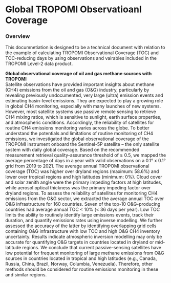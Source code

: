 # Global TROPOMI Observatioanl Coverage

### Overview 
This documnetiation is designed to be a technical document with relation to the example of calculating TROPOMI Observational Coverage (TOC) and TOC-reducing days 
by using observations and vairables included in the TROPOMI Level-2 data product.

<b>Global observational coverage of oil and gas methane sources with TROPOMI</b>
<br>Satellite observations have provided important insights about methane (CH4) emissions from the oil and gas (O&G) industry, particularly by revealing previously undocumented, very large (ultra) emission events and estimating basin-level emissions. They are expected to play a growing role in global CH4 monitoring, especially with many launches of new systems. However, most satellite systems use passive remote sensing to retrieve CH4 mixing ratios, which is sensitive to sunlight, earth surface properties, and atmospheric conditions. Accordingly, the reliability of satellites for routine CH4 emissions monitoring varies across the globe. To better understand the potentials and limitations of routine monitoring of CH4 emissions, we investigated the global observational coverage of the TROPOMI instrument onboard the Sentinel-5P satellite – the only satellite system with daily global coverage. Based on the recommended measurement retrieval quality-assurance threshold of ≥ 0.5, we mapped the average percentage of days in a year with valid observations on a 0.1° x 0.1° grid from 2019 to 2021. The average annual TROPOMI observational coverage (TOC) was higher over dryland regions (maximum: 58.6%) and lower over tropical regions and high latitudes (minimum: 0%). Cloud cover and solar zenith angle were the primary impeding factors at high latitudes, while aerosol optical thickness was the primary impeding factor over dryland regions. To assess the reliability of satellites for monitoring CH4 emissions from the O&G sector, we extracted the average annual TOC over O&G infrastructure for 160 countries. Seven of the top-10 O&G-producing countries had average annual TOC < 10% (< 36 days per year). Low TOC limits the ability to routinely identify large emissions events, track their duration, and quantify emissions rates using inverse modelling. We further assessed the accuracy of the latter by identifying overlapping grid cells containing O&G infrastructure with low TOC and high O&G CH4 inventory uncertainty. Results indicate atmospheric inversion modelling may only be accurate for quantifying O&G targets in countries located in dryland or mid-latitude regions. We conclude that current passive-sensing satellites have low potential for frequent monitoring of large methane emissions from O&G sources in countries located in tropical and high latitudes (e.g., Canada, Russia, China, Brazil, Norway, Columbia, Venezuela). Therefore, other methods should be considered for routine emissions monitoring in these and similar regions. 
